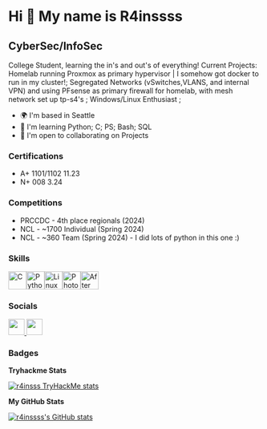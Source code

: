 Hi 👋 My name is R4inssss
=========================

CyberSec/InfoSec
----------------

College Student, learning the in's and out's of everything! Current Projects: Homelab running Proxmox as primary hypervisor | I somehow got docker to run in my cluster!; Segregated Networks (vSwitches,VLANS, and internal VPN) and using PFsense as primary firewall for homelab, with mesh network set up  tp-s4's ;  Windows/Linux Enthusiast ;

* 🌍  I'm based in Seattle
* 🧠  I'm learning Python; C; PS; Bash; SQL
* 🤝  I'm open to collaborating on Projects

### Certifications
* A+ 1101/1102 11.23
* N+ 008 3.24
### Competitions
* PRCCDC - 4th place regionals (2024)
* NCL - ~1700 Individual (Spring 2024)
* NCL - ~360 Team (Spring 2024) - I did lots of python in this one :)

### Skills

<p align="left">
<a href="https://docs.microsoft.com/en-us/cpp/?view=msvc-170" target="_blank" rel="noreferrer"><img src="https://raw.githubusercontent.com/danielcranney/readme-generator/main/public/icons/skills/c-colored.svg" width="36" height="36" alt="C" /></a><a href="https://www.python.org/" target="_blank" rel="noreferrer"><img src="https://raw.githubusercontent.com/danielcranney/readme-generator/main/public/icons/skills/python-colored.svg" width="36" height="36" alt="Python" /></a><a href="https://www.linux.org" target="_blank" rel="noreferrer"><img src="https://raw.githubusercontent.com/danielcranney/readme-generator/main/public/icons/skills/linux-colored.svg" width="36" height="36" alt="Linux" /></a><a href="https://www.adobe.com/uk/products/photoshop.html" target="_blank" rel="noreferrer"><img src="https://raw.githubusercontent.com/danielcranney/readme-generator/main/public/icons/skills/photoshop-colored.svg" width="36" height="36" alt="Photoshop" /></a><a href="https://www.adobe.com/uk/products/aftereffects.html" target="_blank" rel="noreferrer"><img src="https://raw.githubusercontent.com/danielcranney/readme-generator/main/public/icons/skills/aftereffects-colored.svg" width="36" height="36" alt="After Effects" /></a>
</p>

### Socials

<p align="left"> <a href="https://www.github.com/r4inssss" target="_blank" rel="noreferrer"> <picture> <source media="(prefers-color-scheme: dark)" srcset="https://raw.githubusercontent.com/danielcranney/readme-generator/main/public/icons/socials/github-dark.svg" /> <source media="(prefers-color-scheme: light)" srcset="https://raw.githubusercontent.com/danielcranney/readme-generator/main/public/icons/socials/github.svg" /> <img src="https://raw.githubusercontent.com/danielcranney/readme-generator/main/public/icons/socials/github.svg" width="32" height="32" /> </picture> </a> <a href="https://www.linkedin.com/in/peter-bui-n/" target ="_blank" rel="noreferrer"> <picture> <source media="(prefers-color-scheme: dark)" srcset="https://cdn4.iconfinder.com/data/icons/iconsimple-logotypes/512/linkedin-128.png" /> <img src="https://cdn4.iconfinder.com/data/icons/iconsimple-logotypes/512/linkedin-128.png" width="32" height="32" /> </picture> </a> </p>

### Badges

<b>Tryhackme Stats</b>

<a href="https://tryhackme.com/p/rainssss"><img src="https://tryhackme-badges.s3.amazonaws.com/rainssss.png" alt="r4insss TryHackMe stats" /></a>

<b>My GitHub Stats</b>

<a href="http://www.github.com/r4inssss"><img src="https://github-readme-stats.vercel.app/api?username=r4inssss&show_icons=true&hide=&count_private=true&title_color=ef4444&text_color=10b981&icon_color=0891b2&bg_color=1c1917&hide_border=true&show_icons=true" alt="r4inssss's GitHub stats" /></a>
